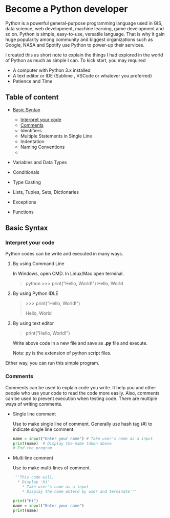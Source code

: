 # Become a Python developer

Python is a powerful general-purpose programming language used in GIS, data science, web development, machine learning, game development and so on. Python is simple, easy-to-use, versatile language. That is why it gain huge popularity among community and biggest organizations such as Google, NASA and Spotify use Python to power-up their services.

I created this as short note to explain the things I had explored in the world of Python as much as simple I can. To kick start, you may required

* A computer with Python 3.x installed
* A text editor or IDE (Sublime , VSCode or whatever you preferred)
* Patience and Time

## Table of content

- [Basic Syntax](#basic-syntax)
   - [Interpret your code](#interpret-your-code)
   - [Comments](#comments)
   - Identifiers
   - Multiple Statements in Single Line
   - Indentation
   - Naming Conventions
   - 
   
- Variables and Data Types
- Conditionals
- Type Casting
- Lists, Tuples, Sets, Dictionaries
- Exceptions
- Functions

## Basic Syntax

### Interpret your code

Python codes can be write and executed in many ways.

1. By using Command Line

   In Windows, open CMD. In Linux/Mac open terminal.
   > python
   > \>>> print("Hello, World!")
   > Hello, World
   
2. By using Python IDLE

   > \>>> print("Hello, World!")
   >
   > Hello, World

3. By using text editor

   > print("Hello, World!")

   Write above code in a new file and save as **.py** file and execute.
   
   Note: py is the extension of python script files.

Either way, you can run this simple program. 



### Comments

Comments can be used to explain code you write. It help you and other people who use your code to read the code more easily. Also, comments can be used to prevent execution when testing code. There are multiple ways of writing comments.

- Single line comment

  Use to make single line of comment. Generally use hash tag (#) to indicate single line comment.
  
  ```python
  name = input("Enter your name") # Take user's name as a input
  print(name)  # Display the name taken above
  # End the program
  ```
  
  
  
- Multi line comment

  Use to make multi-lines of comment.

  ```python
  '''This code will,
  	* Display 'Hi'
      * Take user's name as a input 
      * Display the name enterd by user and terminate'''
  
  print("Hi")
  name = input("Enter your name")
  print(name)
  ```
